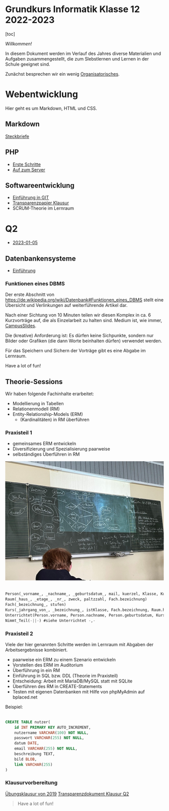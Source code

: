 Grundkurs Informatik Klasse 12 2022-2023
========================================

[toc]

*Willkommen!*

In diesem Dokument werden im Verlauf des Jahres diverse Materialien und Aufgaben zusammengestellt, die zum Slebstlernen und Lernen in der Schule geeignet sind.

Zunächst besprechen wir ein wenig [Organisatorisches](01_intro-orga.slides.md).

# Webentwicklung

Hier geht es um Markdown, HTML und CSS.

## Markdown

[Steckbriefe](./steckbriefe.md)

## PHP

- [Erste Schritte](02_erste_schritte.md)
- [Auf zum Server](02_client-server.slides.md)

## Softwareentwicklung

- [Einführung in GIT](03_git_einführung.md)
- [Transparenzpapier Klausur](04_transparenzpapier_klausur.md)
- SCRUM-Theorie im Lernraum

# Q2

- [2023-01-05](./05_projektplanung_product-backlog.md)

## Datenbankensysteme

- [Einführung](06_Einführung_DBMS.md)

### Funktionen eines DBMS

Der erste Abschnitt von https://de.wikipedia.org/wiki/Datenbank#Funktionen_eines_DBMS stellt eine Übersicht und Verlinkungen auf weiterführende Artikel dar.

Nach einer Sichtung von 10 Minuten teilen wir diesen Komplex in ca. 6 Kurzvorträge auf, die als Einzelarbeit zu halten sind. Medium ist, wie immer, [CampusSlides](https://docs.gcm.schule/slides/).

Die (kreative) Anforderung ist: Es dürfen keine Sichpunkte, sondern nur Bilder oder Grafiken (die dann Worte beinhalten dürfen) verwendet werden.

Für das Speichern und Sichern der Vorträge gibt es eine Abgabe im Lernraum.

Have a lot of fun!

## Theorie-Sessions

Wir haben folgende Fachinhalte erarbeitet:

- Modellierung in Tabellen
- Relationenmodell (RM)
- Entity-Relationship-Models (ERM)
    - (Kardinalitäten) in RM überführen

### Praxisteil 1

- gemeinsames ERM entwickeln
- Diversifizierung und Spezialisierung paarweise
- selbständiges Überführen in RM

![Tafelbild](ERM_Schule_Tafelbild.jpeg)

~~~SQL

Person(_vorname_, _nachname_, _geburtsdatum_, mail, kuerzel, Klasse, Kursjahrgang)
Raum(_haus_, _etage_, _nr_, zweck, paltzzahl, Fach.bezeichnung)
Fach(_bezeichnung_, stufen)
Kurs(_jahrgang_von_, _bezeichnung_, istKlasse, Fach.bezeichnung, Raum.haus, Raum.etage, Raum.nr)
Unterrichtet(Person.vorname, Person.nachname, Person.geburtsdatum, Kurs.bezeichnung, Kurs.jahrgang_von)
Nimmt_Teil(-||-) #siehe Unterrichtet -,-

~~~

### Praxisteil 2

Viele der hier genannten Schritte werden im Lernraum mit Abgaben der Arbeitsergebnisse kombiniert.

- paarweise ein ERM zu einem Szenario entwickeln
- Vorstellen des ERM im Auditorium
- Überführung in ein RM
- Einführung in SQL bzw. DDL (Theorie im Praxisteil)
- Entscheidung: Arbeit mit MariaDB/MySQL statt mit SQLite
- Überführen des RM in CREATE-Statements
- Testen mit eigenen Datenbanken mit Hilfe von phpMyAdmin auf bplaced.net

Beispiel:

~~~SQL

CREATE TABLE nutzer(
	id INT PRIMARY KEY AUTO_INCREMENT, 
	nutzername VARCHAR(100) NOT NULL, 
	passwort VARCHAR(255) NOT NULL, 
	datum DATE, 
	email VARCHAR(255) NOT NULL, 
	beschreibung TEXT, 
	bild BLOB, 
	link VARCHAR(255)
)

~~~

### Klausurvorbereitung

[Übungsklausur von 2019](07_Klausurvorbereitung_Modelle_SQL.md)
[Transparenzdokument Klausur Q2](08_transparenzdokument_Klausur_Q2.md)


> Have a lot of fun!